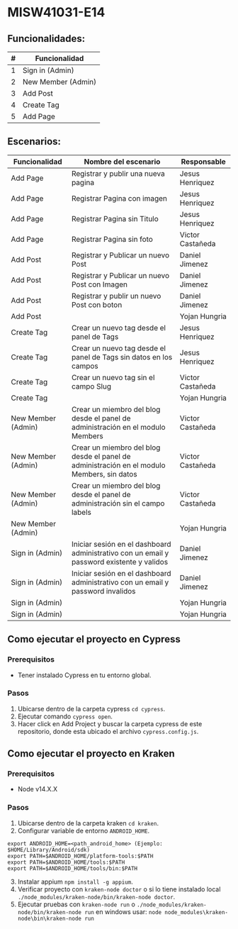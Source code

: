 # MISW41031-E14

## Funcionalidades:

| # | Funcionalidad      |
| - | ------------------ |
| 1 | Sign in (Admin)    |
| 2 | New Member (Admin) |
| 3 | Add Post           |
| 4 | Create Tag         |
| 5 | Add Page           |


## Escenarios:
| Funcionalidad      | Nombre del escenario                                                                       | Responsable      |
| ------------------ | ------------------------------------------------------------------------------------------ | ---------------- |
| Add Page           | Registrar y publir una nueva pagina                                                        | Jesus Henriquez  |
| Add Page           | Registrar Pagina con imagen                                                                | Jesus Henriquez  |
| Add Page           | Registrar Pagina sin Titulo                                                                | Jesus Henriquez  |
| Add Page           | Registrar Pagina sin foto             | Victor Castañeda |
| Add Post           | Registrar y Publicar un nuevo Post                                                         | Daniel Jimenez   |
| Add Post           | Registrar y Publicar un nuevo Post con Imagen                                              | Daniel Jimenez   |
| Add Post           | Registrar y publir un nuevo Post con boton                                                 | Daniel Jimenez   |
| Add Post           |                                                                                            | Yojan Hungria    |
| Create Tag         | Crear un nuevo tag desde el panel de Tags                                                  | Jesus Henriquez  |
| Create Tag         | Crear un nuevo tag desde el panel de Tags sin datos en los campos                          | Jesus Henriquez  |
| Create Tag         | Crear un nuevo tag sin el campo Slug            | Victor Castañeda |
| Create Tag         |                                                                                            | Yojan Hungria    |
| New Member (Admin) | Crear un miembro del blog desde el panel de administración en el modulo Members            | Victor Castañeda |
| New Member (Admin) | Crear un miembro del blog desde el panel de administración en el modulo Members, sin datos | Victor Castañeda |
| New Member (Admin) | Crear un miembro del blog desde el panel de administración sin el campo labels | Victor Castañeda |
| New Member (Admin) |                                                                                            | Yojan Hungria    |
| Sign in (Admin)    | Iniciar sesión en el dashboard administrativo con un email y password existente y validos  | Daniel Jimenez   |
| Sign in (Admin)    | Iniciar sesión en el dashboard administrativo con un email y password invalidos            | Daniel Jimenez   |
| Sign in (Admin)    |                                                                                            | Yojan Hungria    |
| Sign in (Admin)    |                                                                                            | Yojan Hungria    |

## Como ejecutar el proyecto en Cypress

### Prerequisitos

* Tener instalado Cypress en tu entorno global.

### Pasos

1. Ubicarse dentro de la carpeta cypress `cd cypress`.
2. Ejecutar comando `cypress open`.
3. Hacer click en Add Project y buscar la carpeta cypress de este repositorio, donde esta ubicado el archivo `cypress.config.js`.

## Como ejecutar el proyecto en Kraken

### Prerequisitos
* Node v14.X.X

### Pasos

1. Ubicarse dentro de la carpeta kraken `cd kraken`.
2. Configurar variable de entorno `ANDROID_HOME`.
```
export ANDROID_HOME=<path_android_home> (Ejemplo: $HOME/Library/Android/sdk)
export PATH=$ANDROID_HOME/platform-tools:$PATH
export PATH=$ANDROID_HOME/tools:$PATH
export PATH=$ANDROID_HOME/tools/bin:$PATH
```
3. Instalar appium `npm install -g appium`.
4. Verificar proyecto con `kraken-node doctor` o si lo tiene instalado local `./node_modules/kraken-node/bin/kraken-node doctor`.
5. Ejecutar pruebas con `kraken-node run` o `./node_modules/kraken-node/bin/kraken-node run` en windows usar: `node node_modules\kraken-node\bin\kraken-node run`